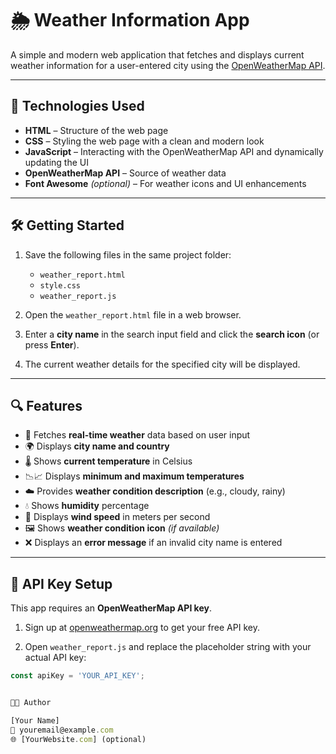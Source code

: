 # 🌦️ Weather Information App

A simple and modern web application that fetches and displays current weather information for a user-entered city using the [OpenWeatherMap API](https://openweathermap.org/api).

---

## 🚀 Technologies Used

- **HTML** – Structure of the web page  
- **CSS** – Styling the web page with a clean and modern look  
- **JavaScript** – Interacting with the OpenWeatherMap API and dynamically updating the UI  
- **OpenWeatherMap API** – Source of weather data  
- **Font Awesome** *(optional)* – For weather icons and UI enhancements

---

## 🛠️ Getting Started

1. Save the following files in the same project folder:
   - `weather_report.html`
   - `style.css`
   - `weather_report.js`

2. Open the `weather_report.html` file in a web browser.

3. Enter a **city name** in the search input field and click the **search icon** (or press **Enter**).

4. The current weather details for the specified city will be displayed.

---

## 🔍 Features

- 🔄 Fetches **real-time weather** data based on user input  
- 🌍 Displays **city name and country**  
- 🌡️ Shows **current temperature** in Celsius  
- 📉📈 Displays **minimum and maximum temperatures**  
- ☁️ Provides **weather condition description** (e.g., cloudy, rainy)  
- 💧 Shows **humidity** percentage  
- 💨 Displays **wind speed** in meters per second  
- 🖼️ Shows **weather condition icon** *(if available)*  
- ❌ Displays an **error message** if an invalid city name is entered  

---

## 🔐 API Key Setup

This app requires an **OpenWeatherMap API key**.

1. Sign up at [openweathermap.org](https://openweathermap.org/) to get your free API key.

2. Open `weather_report.js` and replace the placeholder string with your actual API key:

```javascript
const apiKey = 'YOUR_API_KEY';


👨‍💻 Author

[Your Name]
📧 youremail@example.com
🌐 [YourWebsite.com] (optional)
